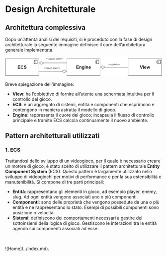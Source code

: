 # Design Architetturale
## Architettura complessiva
Dopo un’attenta analisi dei requisiti, si è proceduto con la fase di design architetturale la seguente immagine definisce il core dell’architettura generale implementata.

![Architettura di Sistema.](../img/ArchitetturaPPS.png)

Breve spiegazione dell'immagine:
* **View**: ha l’obbiettivo di fornire all’utente una schermata intuitiva per il controllo del gioco.
* **ECS**: è un aggregato di sistemi, entità e componenti che esprimono e contengono in maniera astratta il modello di gioco.
* **Engine**: rappresenta il cuore del gioco; incapsula il flusso di controllo principale e tramite ECS calcola continuamente il nuovo ambiente.

## Pattern architetturali utilizzati
### 1. ECS
Trattandosi dello sviluppo di un videogioco, per il quale è necessario creare un motore di gioco, è stato scelto di utilizzare il pattern architetturale **Entity Component System** (ECS). Questo pattern è largamente utilizzato nello sviluppo di videogiochi per motivi di performance e per la sua estensibilità e manutenibilità.
Si compone di tre parti principali:
* **Entità**: rappresentano gli elementi in gioco, ad esempio player, enemy, slug. Ad ogni entità vengono associati uno o più componenti.
* **Componenti**: sono delle proprietà che vengono possedute da una o più entità e ne rappresentano lo stato. Esempi di possibili componenti sono posizione o velocità.
* **Sistemi**: definiscono dei comportamenti necessari a gestire dei sottoinsiemi della logica di gioco. Gestiscono le interazioni tra le entità agendo sui componenti associati ad esse.


</br>
</br>
![Home](../index.md).
